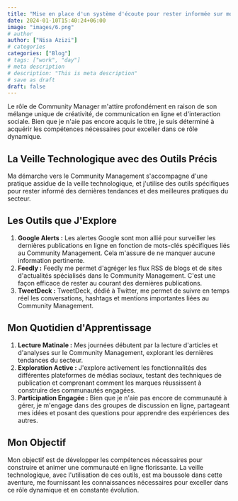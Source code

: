 ```yaml
---
title: "Mise en place d'un système d'écoute pour rester informée sur mon domaine"
date: 2024-01-10T15:40:24+06:00
image: "images/6.png"
# author
author: ["Nisa Azizi"]
# categories
categories: ["Blog"]
# tags: ["work", "day"]
# meta description
# description: "This is meta description"
# save as draft
draft: false
---
```


Le rôle de Community Manager m'attire profondément en raison de son mélange unique de créativité, de communication en ligne et d'interaction sociale. Bien que je n'aie pas encore acquis le titre, je suis déterminé à acquérir les compétences nécessaires pour exceller dans ce rôle dynamique.

## **La Veille Technologique avec des Outils Précis**

Ma démarche vers le Community Management s'accompagne d'une pratique assidue de la veille technologique, et j'utilise des outils spécifiques pour rester informé des dernières tendances et des meilleures pratiques du secteur.

## **Les Outils que J'Explore**

1. **Google Alerts :** Les alertes Google sont mon allié pour surveiller les dernières publications en ligne en fonction de mots-clés spécifiques liés au Community Management. Cela m'assure de ne manquer aucune information pertinente.
2. **Feedly :** Feedly me permet d'agréger les flux RSS de blogs et de sites d'actualités spécialisés dans le Community Management. C'est une façon efficace de rester au courant des dernières publications.
3. **TweetDeck :** TweetDeck, dédié à Twitter, me permet de suivre en temps réel les conversations, hashtags et mentions importantes liées au Community Management.

## **Mon Quotidien d'Apprentissage**

1. **Lecture Matinale :** Mes journées débutent par la lecture d'articles et d'analyses sur le Community Management, explorant les dernières tendances du secteur.
2. **Exploration Active :** J'explore activement les fonctionnalités des différentes plateformes de médias sociaux, testant des techniques de publication et comprenant comment les marques réussissent à construire des communautés engagées.
3. **Participation Engagée :** Bien que je n'aie pas encore de communauté à gérer, je m'engage dans des groupes de discussion en ligne, partageant mes idées et posant des questions pour apprendre des expériences des autres.

## **Mon Objectif**

Mon objectif est de développer les compétences nécessaires pour construire et animer une communauté en ligne florissante. La veille technologique, avec l'utilisation de ces outils, est ma boussole dans cette aventure, me fournissant les connaissances nécessaires pour exceller dans ce rôle dynamique et en constante évolution.
